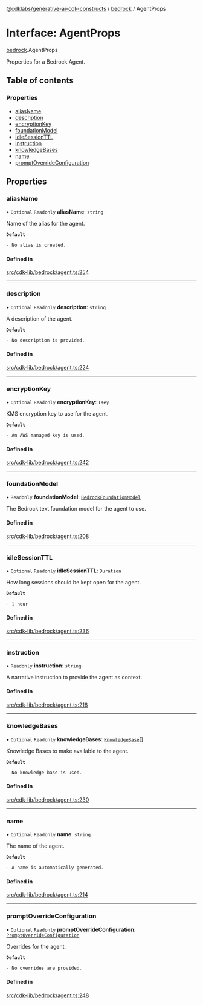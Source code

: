 [@cdklabs/generative-ai-cdk-constructs](../README.md) / [bedrock](../modules/bedrock.md) / AgentProps

# Interface: AgentProps

[bedrock](../modules/bedrock.md).AgentProps

Properties for a Bedrock Agent.

## Table of contents

### Properties

- [aliasName](bedrock.AgentProps.md#aliasname)
- [description](bedrock.AgentProps.md#description)
- [encryptionKey](bedrock.AgentProps.md#encryptionkey)
- [foundationModel](bedrock.AgentProps.md#foundationmodel)
- [idleSessionTTL](bedrock.AgentProps.md#idlesessionttl)
- [instruction](bedrock.AgentProps.md#instruction)
- [knowledgeBases](bedrock.AgentProps.md#knowledgebases)
- [name](bedrock.AgentProps.md#name)
- [promptOverrideConfiguration](bedrock.AgentProps.md#promptoverrideconfiguration)

## Properties

### aliasName

• `Optional` `Readonly` **aliasName**: `string`

Name of the alias for the agent.

**`Default`**

```ts
- No alias is created.
```

#### Defined in

[src/cdk-lib/bedrock/agent.ts:254](https://github.com/jstrunk/generative-ai-cdk-constructs/blob/29ef990/src/cdk-lib/bedrock/agent.ts#L254)

___

### description

• `Optional` `Readonly` **description**: `string`

A description of the agent.

**`Default`**

```ts
- No description is provided.
```

#### Defined in

[src/cdk-lib/bedrock/agent.ts:224](https://github.com/jstrunk/generative-ai-cdk-constructs/blob/29ef990/src/cdk-lib/bedrock/agent.ts#L224)

___

### encryptionKey

• `Optional` `Readonly` **encryptionKey**: `IKey`

KMS encryption key to use for the agent.

**`Default`**

```ts
- An AWS managed key is used.
```

#### Defined in

[src/cdk-lib/bedrock/agent.ts:242](https://github.com/jstrunk/generative-ai-cdk-constructs/blob/29ef990/src/cdk-lib/bedrock/agent.ts#L242)

___

### foundationModel

• `Readonly` **foundationModel**: [`BedrockFoundationModel`](../classes/bedrock.BedrockFoundationModel.md)

The Bedrock text foundation model for the agent to use.

#### Defined in

[src/cdk-lib/bedrock/agent.ts:208](https://github.com/jstrunk/generative-ai-cdk-constructs/blob/29ef990/src/cdk-lib/bedrock/agent.ts#L208)

___

### idleSessionTTL

• `Optional` `Readonly` **idleSessionTTL**: `Duration`

How long sessions should be kept open for the agent.

**`Default`**

```ts
- 1 hour
```

#### Defined in

[src/cdk-lib/bedrock/agent.ts:236](https://github.com/jstrunk/generative-ai-cdk-constructs/blob/29ef990/src/cdk-lib/bedrock/agent.ts#L236)

___

### instruction

• `Readonly` **instruction**: `string`

A narrative instruction to provide the agent as context.

#### Defined in

[src/cdk-lib/bedrock/agent.ts:218](https://github.com/jstrunk/generative-ai-cdk-constructs/blob/29ef990/src/cdk-lib/bedrock/agent.ts#L218)

___

### knowledgeBases

• `Optional` `Readonly` **knowledgeBases**: [`KnowledgeBase`](../classes/bedrock.KnowledgeBase.md)[]

Knowledge Bases to make available to the agent.

**`Default`**

```ts
- No knowledge base is used.
```

#### Defined in

[src/cdk-lib/bedrock/agent.ts:230](https://github.com/jstrunk/generative-ai-cdk-constructs/blob/29ef990/src/cdk-lib/bedrock/agent.ts#L230)

___

### name

• `Optional` `Readonly` **name**: `string`

The name of the agent.

**`Default`**

```ts
- A name is automatically generated.
```

#### Defined in

[src/cdk-lib/bedrock/agent.ts:214](https://github.com/jstrunk/generative-ai-cdk-constructs/blob/29ef990/src/cdk-lib/bedrock/agent.ts#L214)

___

### promptOverrideConfiguration

• `Optional` `Readonly` **promptOverrideConfiguration**: [`PromptOverrideConfiguration`](bedrock.PromptOverrideConfiguration.md)

Overrides for the agent.

**`Default`**

```ts
- No overrides are provided.
```

#### Defined in

[src/cdk-lib/bedrock/agent.ts:248](https://github.com/jstrunk/generative-ai-cdk-constructs/blob/29ef990/src/cdk-lib/bedrock/agent.ts#L248)
